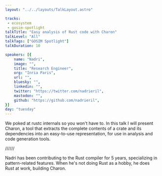```yaml
---
layout: "../../layouts/TalkLayout.astro"

tracks: 
 - ecosystem
 - gosim-spotlight
talkTitle: "Easy analysis of Rust code with Charon"
talkLevel: "All"
talkTags: ["GOSIM Spotlight"]
talkDuration: 10

speakers: [{
    name: "Nadri",
    image: "",
    title: "Research Engineer",
    org: "Inria Paris",
    url: "",
    bluesky: "",
    linkedin: "",
    twitter: "https://twitter.com/nadrieril",
    mastodon: "",
    github: "https://github.com/nadrieril",
}]
day: "tuesday"
---
```


We poked at rustc internals so you won't have to. In this talk I will present Charon, a tool that extracts the complete contents of a crate and its dependencies into an easy-to-use representation, for use in analysis and code generation tools.

////// <!-- sepatator between abstract and bio -->

Nadri has been contributing to the Rust compiler for 5 years, specializing in pattern-related features. When he's not doing Rust as a hobby, he does Rust at work, building Charon.
